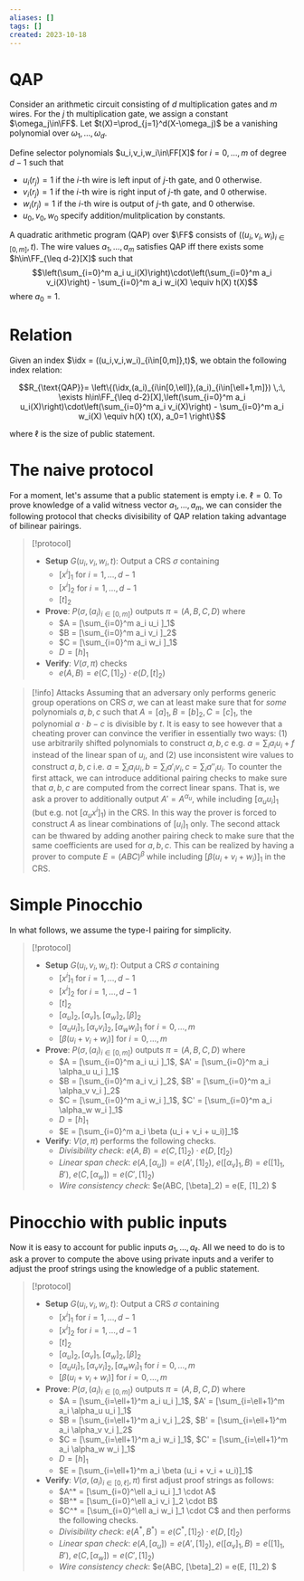 ```yaml
---
aliases: []
tags: []
created: 2023-10-18
---
```

$\newcommand{\FF}{\mathbb{F}}$
$\newcommand{\idx}{\mathsf{i}}$
$\newcommand{\stm}{\mathsf{x}}$
$\newcommand{\wit}{\mathsf{w}}$

# QAP
Consider an arithmetic circuit consisting of $d$ multiplication gates and $m$ wires. 
For the $j$ th multiplication gate, we assign a constant $\omega_j\in\FF$. Let $t(X)=\prod_{j=1}^d(X-\omega_j)$ be a vanishing polynomial over $\omega_1,\ldots,\omega_d$.

Define selector polynomials $u_i,v_i,w_i\in\FF[X]$ for $i=0,\ldots,m$ of degree $d-1$ such that
  - $u_i(r_j)=1$ if the $i$-th wire is left input of $j$-th gate, and $0$ otherwise.
  - $v_i(r_j)=1$ if the $i$-th wire is right input of $j$-th gate, and $0$ otherwise.
  - $w_i(r_j)=1$ if the $i$-th wire is output of $j$-th gate, and $0$ otherwise.
  - $u_0,v_0,w_0$ specify addition/mulitplication by constants. 

A quadratic arithmetic program (QAP) over $\FF$ consists of $((u_i,v_i,w_i)_{i\in[0,m]},t)$.
The wire values $a_1,\ldots,a_m$ satisfies QAP iff there exists some $h\in\FF_{\leq d-2}[X]$ such that
$$\left(\sum_{i=0}^m a_i u_i(X)\right)\cdot\left(\sum_{i=0}^m a_i v_i(X)\right) - \sum_{i=0}^m a_i w_i(X) \equiv h(X) t(X)$$
where $a_0=1$. 

# Relation
Given an index $\idx = ((u_i,v_i,w_i)_{i\in[0,m]},t)$, we obtain the following index relation:

$$R_{\text{QAP}}= \left\{(\idx,(a_i)_{i\in[0,\ell]},(a_i)_{i\in[\ell+1,m]}) \,:\, \exists h\in\FF_{\leq d-2}[X],\left(\sum_{i=0}^m a_i u_i(X)\right)\cdot\left(\sum_{i=0}^m a_i v_i(X)\right) - \sum_{i=0}^m a_i w_i(X) \equiv h(X) t(X), a_0=1  \right\}$$

where $\ell$ is the size of public statement. 

# The naive protocol
For a moment, let's assume that a public statement is empty i.e. $\ell=0$.
To prove knowledge of a valid witness vector $a_1,\ldots,a_m$, we can consider the following protocol that checks divisibility of QAP relation taking advantage of bilinear pairings. 

> [!protocol] 
> - **Setup** $G(u_i,v_i,w_i,t)$: Output a CRS $\sigma$ containing
>   - $[x^i]_1$ for $i=1,\ldots,d-1$
>   - $[x^i]_2$ for $i=1,\ldots,d-1$
>   - $[t]_2$
> - **Prove**: $P(\sigma,(a_i)_{i\in [0,m]})$ outputs $\pi = (A,B,C,D)$ where
>   - $A = [\sum_{i=0}^m a_i u_i ]_1$
>   - $B = [\sum_{i=0}^m a_i v_i ]_2$
>   - $C = [\sum_{i=0}^m a_i w_i ]_1$
>   - $D = [h]_1$
> - **Verify**: $V(\sigma,\pi)$ checks
>   - $e(A,B) = e(C,[1]_2) \cdot e(D, [t]_2)$

> [!info] Attacks
> Assuming that an adversary only performs generic group operations on CRS $\sigma$, we can at least make sure that for *some* polynomials $a,b,c$ such that $A=[a]_1,B=[b]_2,C=[c]_1$, the polynomial $a\cdot b- c$ is divisible by $t$. It is easy to see however that a cheating prover can convince the verifier in essentially two ways: (1) use arbitrarily shifted polynomials to construct $a,b,c$ e.g. $a = \sum_i a_i u_i + f$ instead of the linear span of $u_i$, and  (2) use inconsistent wire values to construct $a,b,c$ i.e. $a = \sum_i a_i u_i, b = \sum_i a'_i v_i, c = \sum_i a''_i u_i$. 
> To counter the first attack, we can introduce additional pairing checks to make sure that $a,b,c$ are computed from the correct linear spans. That is, we ask a prover to additionally output $A'=A^{\alpha_u}$, while including $[\alpha_u u_i]_1$ (but e.g. not $[\alpha_u x^i]_1$) in the CRS. In this way the prover is forced to construct $A$ as linear combinations of $[u_i]_1$ only. 
> The second attack can be thwared by adding another pairing check to make sure that the same coefficients are used for $a,b,c$. This can be realized by having a prover to compute $E=(ABC)^\beta$ while including $[\beta(u_i+v_i+w_i)]_1$ in the CRS. 

# Simple Pinocchio
In what follows, we assume the type-I pairing for simplicity. 
> [!protocol] 
> - **Setup** $G(u_i,v_i,w_i,t)$: Output a CRS $\sigma$ containing
>   - $[x^i]_1$ for $i=1,\ldots,d-1$
>   - $[x^i]_2$ for $i=1,\ldots,d-1$
>   - $[t]_2$
>   - $[\alpha_u]_2, [\alpha_v]_1, [\alpha_w]_2, [\beta]_2$
>   - $[\alpha_u u_i]_1,[\alpha_v v_i]_2,[\alpha_w w_i]_1$ for $i=0,\ldots,m$
>   - $[\beta (u_i+v_i+w_i)]$ for $i=0,\ldots,m$
> - **Prove**: $P(\sigma,(a_i)_{i\in [0,m]})$ outputs $\pi = (A,B,C,D)$ where
>   - $A = [\sum_{i=0}^m a_i u_i ]_1$, $A' = [\sum_{i=0}^m a_i \alpha_u u_i ]_1$
>   - $B = [\sum_{i=0}^m a_i v_i ]_2$, $B' = [\sum_{i=0}^m a_i \alpha_v v_i ]_2$
>   - $C = [\sum_{i=0}^m a_i w_i ]_1$, $C' = [\sum_{i=0}^m a_i \alpha_w w_i ]_1$
>   - $D = [h]_1$
>   - $E = [\sum_{i=0}^m a_i \beta (u_i + v_i + u_i)]_1$
> - **Verify**: $V(\sigma,\pi)$ performs the following checks.
>   - *Divisibility check*: $e(A,B) = e(C,[1]_2) \cdot e(D, [t]_2)$ 
>   - *Linear span check*: $e(A,[\alpha_u]) = e(A',[1]_2)$, $e([\alpha_v]_1,B) = e([1]_1,B')$, $e(C,[\alpha_w]) = e(C',[1]_2)$
>   - *Wire consistency check*: $e(ABC, [\beta]_2) = e(E, [1]_2) $ 

# Pinocchio with public inputs
Now it is easy to account for public inputs $a_1,\ldots,a_\ell$. All we need to do is to ask a prover to compute the above using private inputs and a verifer to adjust the proof strings using the knowledge of a public statement. 

> [!protocol] 
> - **Setup** $G(u_i,v_i,w_i,t)$: Output a CRS $\sigma$ containing
>   - $[x^i]_1$ for $i=1,\ldots,d-1$
>   - $[x^i]_2$ for $i=1,\ldots,d-1$
>   - $[t]_2$
>   - $[\alpha_u]_2, [\alpha_v]_1, [\alpha_w]_2, [\beta]_2$
>   - $[\alpha_u u_i]_1,[\alpha_v v_i]_2,[\alpha_w w_i]_1$ for $i=0,\ldots,m$
>   - $[\beta (u_i+v_i+w_i)]$ for $i=0,\ldots,m$
> - **Prove**: $P(\sigma,(a_i)_{i\in [0,m]})$ outputs $\pi = (A,B,C,D)$ where
>   - $A = [\sum_{i=\ell+1}^m a_i u_i ]_1$, $A' = [\sum_{i=\ell+1}^m a_i \alpha_u u_i ]_1$
>   - $B = [\sum_{i=\ell+1}^m a_i v_i ]_2$, $B' = [\sum_{i=\ell+1}^m a_i \alpha_v v_i ]_2$
>   - $C = [\sum_{i=\ell+1}^m a_i w_i ]_1$, $C' = [\sum_{i=\ell+1}^m a_i \alpha_w w_i ]_1$
>   - $D = [h]_1$
>   - $E = [\sum_{i=\ell+1}^m a_i \beta (u_i + v_i + u_i)]_1$
> - **Verify**: $V(\sigma,(a_i)_{i\in [0,\ell]},\pi)$ first adjust proof strings as follows:
>   - $A^* = [\sum_{i=0}^\ell a_i u_i ]_1 \cdot A$
>   - $B^* = [\sum_{i=0}^\ell a_i v_i ]_2 \cdot B$
>   - $C^* = [\sum_{i=0}^\ell a_i w_i ]_1 \cdot C$
> and then performs the following checks.
>   - *Divisibility check*: $e(A^*,B^*) = e(C^*,[1]_2) \cdot e(D, [t]_2)$ 
>   - *Linear span check*: $e(A,[\alpha_u]) = e(A',[1]_2)$, $e([\alpha_v]_1,B) = e([1]_1,B')$, $e(C,[\alpha_w]) = e(C',[1]_2)$
>   - *Wire consistency check*: $e(ABC, [\beta]_2) = e(E, [1]_2) $ 